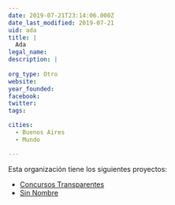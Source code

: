 ```yaml
---
date: 2019-07-21T23:14:06.000Z
date_last_modified: 2019-07-21
uid: ada
title: |
  Ada
legal_name: 
description: |
  
org_type: Otro
website: 
year_founded: 
facebook: 
twitter: 
tags:

cities: 
  - Buenos Aires
  - Mundo

---
```


Esta organización tiene los siguientes proyectos:

- [Concursos Transparentes](/proyectos/concursos-transparentes)
- [Sin Nombre](/proyectos/sin-nombre)
